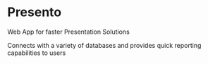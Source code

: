 # Presento
Web App for faster Presentation Solutions

Connects with a variety of databases and provides quick reporting capabilities to users
